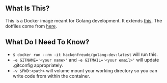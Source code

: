 ## What Is This?
This is a Docker image meant for Golang development. It extends [this](https://github.com/hackenfreude/docker-devenv). The dotfiles come from [here](https://github.com/hackenfreude/dotfiles).

## What Do I Need To Know?
* `$ docker run --rm -it hackenfreude/golang-dev:latest` will run this.
* `-e GITNAME='<your name>'` and `-e GITMAIL='<your email>'` will update .gitconfig appropriately.
* `-v $PWD:<path>` will volume mount your working directory so you can write code from within the container.
